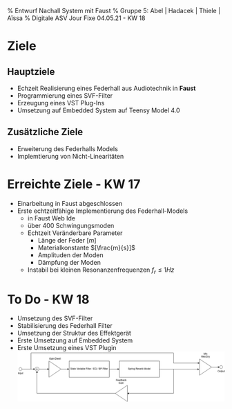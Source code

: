 % Entwurf Nachall System mit Faust
% Gruppe 5: Abel | Hadacek | Thiele | Aïssa
% Digitale ASV Jour Fixe 04.05.21 - KW 18

# Ziele
## Hauptziele
- Echzeit Realisierung eines Federhall aus Audiotechnik in **Faust**
- Programmierung eines SVF-Filter
- Erzeugung eines VST Plug-Ins
- Umsetzung auf Embedded System auf Teensy Model 4.0

## Zusätzliche Ziele
- Erweiterung des Federhalls Models
- Implemtierung von Nicht-Linearitäten

# Erreichte Ziele - KW 17
- Einarbeitung in Faust abgeschlossen
- Erste echtzeitfähige Implementierung des Federhall-Models
   - in Faust Web Ide
   - über 400 Schwingungsmoden
   - Echtzeit Veränderbare Parameter
      - Länge der Feder $[m]$
      - Materialkonstante $[\frac{m}{s}]$
      - Amplituden der Moden
      - Dämpfung der Moden
   - Instabil bei kleinen Resonanzenfrequenzen $f_r \leq 1Hz$

# To Do - KW 18
- Umsetzung des SVF-Filter
- Stabilisierung des Federhall Filter
- Umsetzung der Struktur des Effektgerät
- Erste Umsetzung auf Embedded System
- Erste Umsetzung eines VST Plugin
![Zielmodel](SpringReverb_blockdiagram.png)

